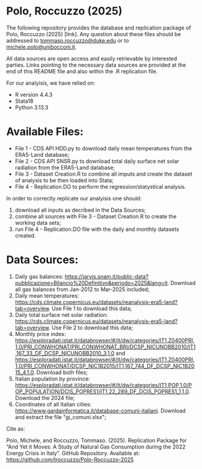 # Polo, Roccuzzo (2025)
The following repository provides the database and replication package of Polo, Roccuzzo (2025) [link]. 
Any question about these files should be addressed to tommaso.roccuzzo@duke.edu or to michele.polo@unibocconi.it.

All data sources are open access and easily retrievable by interested parties. Links pointing to the necessary data sources are provided at the end of this README file and also within the .R replication file.

For our analyisis, we have relied on:
- R version 4.4.3
- Stata18
- Python 3.13.3


# Available Files:
- File 1 - CDS API HDD.py to download daily mean temperatures from the ERA5-Land database;
- File 2 - CDS API SNSR.py to download total daily surface net solar radiation from the ERA5-Land database;
- File 3 - Dataset Creation.R to combine all imputs and create the dataset of analysis to be then loaded into Stata;
- File 4 - Replication.DO to perform the regression/statystical analysis.


In order to correctly replicate our analyisis one should:
1) download all inputs as decribed in the Data Sources;
2) combine all sources with File 3 - Dataset Creation.R to create the working data sets;
3) run File 4 - Replication.DO file with the daily and monthly datasets created.


# Data Sources:
1) Daily gas balances: https://jarvis.snam.it/public-data?pubblicazione=Bilancio%20Definitivo&periodo=2025&lang=it. Download all gas balances from Jan-2012 to Mar-2025 included;
2) Daily mean temperatures: https://cds.climate.copernicus.eu/datasets/reanalysis-era5-land?tab=overview. Use File 1 to download this data;
3) Daily total surface net solar radiation: https://cds.climate.copernicus.eu/datasets/reanalysis-era5-land?tab=overview. Use File 2 to download this data;
4) Monthly price index: https://esploradati.istat.it/databrowser/#/it/dw/categories/IT1,Z0400PRI,1.0/PRI_CONWHONAT/PRI_CONWHONAT_BRI/DCSP_NICUNOBB2010/IT1,167_33_DF_DCSP_NICUNOBB2010_3,1.0 and https://esploradati.istat.it/databrowser/#/it/dw/categories/IT1,Z0400PRI,1.0/PRI_CONWHONAT/DCSP_NIC1B2015/IT1,167_744_DF_DCSP_NIC1B2015_4,1.0. Download both files;
5) Italian population by province: https://esploradati.istat.it/databrowser/#/it/dw/categories/IT1,POP,1.0/POP_POPULATION/DCIS_POPRES1/IT1,22_289_DF_DCIS_POPRES1_1,1.0. Download the 2024 file;
6) Coordinates of all Italian cities: https://www.gardainformatica.it/database-comuni-italiani. Download and extract the file "gi_comuni.xlsx";


Cite as:

Polo, Michele, and Roccuzzo, Tommaso. (2025). Replication Package for “And Yet it Moves: A Study of Natural Gas Consumption during the 2022 Energy Crisis in Italy”. GitHub Repository. Available at: https://github.com/troccuzzo/Polo-Roccuzzo-2025



